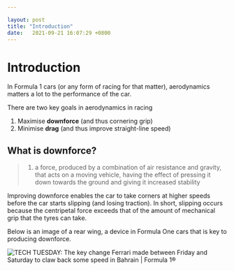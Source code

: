 ```yaml
---

layout: post
title: "Introduction"
date:   2021-09-21 16:07:29 +0800
---
```


# Introduction

In Formula 1 cars (or any form of racing for that matter), aerodynamics matters a lot to the performance of the car.

There are two key goals in aerodynamics in racing

1. Maximise **downforce** (and thus cornering grip)
2. Minimise **drag** (and thus improve straight-line speed)

## What is downforce?

> 1. a force, produced by a combination of air resistance and gravity, that acts on a moving vehicle, having the effect of pressing it down towards the ground and giving it increased stability

Improving downforce enables the car to take corners at higher speeds before the car starts slipping (and losing traction). In short, slipping occurs because the centripetal force exceeds that of the amount of mechanical grip that the tyres can take.

Below is an image of a rear wing, a device in Formula One cars that is key to producing downforce.

![TECH TUESDAY: The key change Ferrari made between Friday and Saturday to  claw back some speed in Bahrain | Formula 1®](https://www.formula1.com/content/dam/fom-website/manual/Technical/2020/Bahrain/edit123-20-FERRARI-2021-FLOOR--ARROW--(2).jpg.transform/9col/image.jpg)

